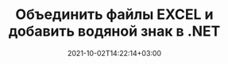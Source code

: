 ---
############################# Static ############################
layout: "autogen-gist"
date: 2021-10-02T14:22:14+03:00
draft: false
path: "ru/total/net/merger/excel/"
other_out_formats: "PDF DOC DOCX DOCM DOT DOTM DOTX RTF TXT XLS XLSB XLSM XLSX XLT XLTM XLTX XLAM CSV TSV PPT PPTX PPS PPSX VDX VSDM VSDX VSSM VSSX VSTM VSTX VSX VTX ONE HTML MHT MHTML ODP ODS ODT OTP OTT EPUB ERR PS TEX XPS"
ad_headline: "Объединение и разделение файлов EXCEL | С#"
ad_description: "Эффективно объединяйте, разделяйте, перемещайте, удаляйте, меняйте местами, поворачивайте и извлекайте страницы файлов EXCEL в .NET"

############################# Head ############################
head_title: "Слияние и разделение файлов EXCEL в C# .NET и добавление водяных знаков"
head_description: "Библиотека объединения документов C# .NET для объединения нескольких файлов EXCEL в один или разделения одного файла EXCEL на несколько файлов. Также перемещайте, удаляйте, поворачивайте, меняйте местами и извлекайте страницы из документов."

############################# Header ############################
title: "Объединить файлы EXCEL и добавить водяной знак в .NET"
description: "API слияния документов C# .NET для объединения нескольких файлов EXCEL в один файл путем объединения выбранного количества страниц или диапазона страниц из нескольких исходных документов в один. Выполняйте операции с одним документом, такие как перемещение, удаление, поворот, обмен и извлечение страниц или разделение одного документа EXCEL на несколько результирующих документов."

############################# SubMenu ############################
submenu:
    enable: false

############################# Content ############################
content:
    enable: true
    block:
    - title_left: "Объединить файлы EXCEL и добавить водяной знак в C#"
      content_left: |
          Объединяйте файлы EXCEL в C# .NET и добавляйте текстовые или графические водяные знаки в единый результирующий документ в приложениях .NET (C#, VB.NET, ASP.NET и .NET Core).

          -   Создать **Merger** с входным документом
          -   Вызовите метод **Join** экземпляра класса **Merger** и передайте второй путь к исходному документу.
          -   Вызовите метод **Save** экземпляра класса **Merger**, чтобы сохранить объединенный документ.
          -   Iсоздать **Watermarker** с объединенным документом, созданным выше
          -   Create the **TextWatermark** object & set watermark properties
          -   Добавить водяной знак и сохранить документ с водяным знаком
          
      title_right: "Инструкции по загрузке и установке API"
      content_right: |
          Пространства имен `GroupDocs.Merger` и `GroupDocs.Watermark` необходимы для выполнения операций слияния отдельных и нескольких документов в PDF, Microsoft Office, HTML, OpenDocument и многих других форматах документов. Изучите другие [API .NET для документов Office](https://products.conholdate.com/ru/total/net/), предлагаемые Conholdate.Total.
          
          Получите соответствующие файлы сборки из [загрузок](https://downloads.conholdate.com/total/net) или загрузите весь пакет из [Nuget](https://www.nuget.org/packages/Conholdate.Total/), чтобы добавить Conholdate.Total прямо в вашу рабочую область.
          
      gisthash: "b0bd7c35dc5a889a10fb5b032952710a"
      gistfile: "join-multiple-pdf-documents-into-one-and-add-text-watermark.cs"

    - title_left: "Разделить файл EXCEL и добавить водяные знаки в .NET"
      content_left: |
          Разделите один документ EXCEL на несколько независимых документов и вставьте изображения или текстовые водяные знаки в каждый из разделенных файлов с помощью C# .NET.

          -   Создать **Watermarker** с разделенным документом
          -   Создайте экземпляр шрифта водяного знака, создайте объект **TextWatermark** и установите свойства водяного знака
          -   Добавить водяной знак и сохранить документ с водяным знаком
          -   Установите выходной путь, по которому файлы будут сохранены после разделения
          -   Создать экземпляр объекта **SplitOptions** с путем к разделяемому файлу и количеству страниц, которые необходимо разделить.
          -   Создайте объект **Merger** с входным документом и разделите его с помощью **SplitOptions**
        
      title_right: "Операции по изменению одного документа"
      content_right: |
          Выполняйте многофункциональные функции работы с документами в различных форматах документов, таких как Word, электронные таблицы Excel, презентации, RTF, PDF, Visio, HTML, OneNote, XPS и многих других, добавив всего несколько строк кода C#.

          Основные операции с одним документом включают перемещение страниц в документе в новое положение, удаление одной страницы или коллекции или выбранных страниц, перестановку позиций страниц, извлечение определенных страниц из документа, изменение ориентации страницы в книжной или альбомной ориентации и поворот. страницы исходного документа под углом 90, 180 или 270 градусов.
          
      gisthash: "d6abb787afd61e25cc82008968907d83"
      gistfile: "add-watermark-to-a-single-document-and-split-the-document-to-multiple-documents.cs"

    - title_left: "Как объединить Word, Excel, PPTX в PDF?"
      content_left: |
          Программное объединение нескольких типов документов, таких как **Word** (DOC/DOCX), **Excel** (XLS/XLSX) и **PowerPoint** (PPT/PPTX), в один компактный PDF-файл на C# .NET Приложения, сохраняющие тот же текст, форматирование и структуру макета в результирующем документе.

          -   Создание экземпляра **Merger** с входным PDF-документом
          -   Вызвать метод **Join** экземпляра класса **Merger** и передать пути к документам один за другим.
          -   Вызовите метод **Save**, чтобы объединить все документы в один файл PDF.
        
      title_right: "Представление изображения страниц документа"
      content_right: |
          Объединяйте все популярные форматы файлов документов и создавайте графическое представление объединенных страниц документов в форматах **PNG**, **JPG** или **BMP**. Вы можете легко просмотреть весь документ в целом или отобразить некоторые определенные страницы на основе номеров страниц или диапазонов страниц.

          Присоединяйтесь к популярным форматам файлов документов в различных операционных системах, таких как Windows, Linux или macOS, при использовании таких платформ, как Windows Azure, Mono и Xamarin.
          
      gisthash: "a00735d92095357e41ebffd51ac75abb"
      gistfile: "merge-word-excel-powerpoint-documents-into-one-pdf-file.cs"

############################# About Formats ############################
about_formats:
    enable: false
############################# More Formats ############################
more_formats:
    enable: true
    auto: false
    other_out_formats: PDF DOC DOCX DOCM DOT DOTM DOTX RTF TXT XLS XLSB XLSM XLSX XLT XLTM XLTX XLAM CSV TSV PPT PPTX PPS PPSX VDX VSDM VSDX VSSM VSSX VSTM VSTX VSX VTX ONE HTML MHT MHTML ODP ODS ODT OTP OTT EPUB ERR PS TEX XPS
############################# Back to top ###############################
back_to_top:
  enable: true
---